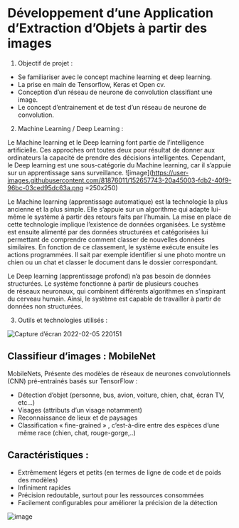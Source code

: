 # Développement d’une Application d’Extraction d’Objets à partir des images

1. Objectif de projet : 
* Se familiariser avec le concept machine learning et deep learning.
* La prise en main de Tensorflow, Keras et Open cv.
* Conception d’un réseau de neurone de convolution classifiant une image.
* Le concept d’entrainement et de test d’un réseau de neurone de convolution.
 
2. Machine Learning / Deep Learning :

Le Machine learning et le Deep learning font partie de l’intelligence artificielle. Ces approches ont toutes deux pour résultat de donner aux ordinateurs la capacité de prendre des décisions intelligentes. Cependant, le Deep learning est une sous-catégorie du Machine learning, car il s’appuie sur un apprentissage sans surveillance.
![image](https://user-images.githubusercontent.com/81876011/152657743-20a45003-fdb2-40f9-96bc-03ced95dc63a.png =250x250)

Le Machine learning (apprentissage automatique) est la technologie la plus ancienne et la plus simple. Elle s’appuie sur un algorithme qui adapte lui-même le système à partir des retours faits par l’humain. La mise en place de cette technologie implique l’existence de données organisées. Le système est ensuite alimenté par des données structurées et catégorisées lui permettant de comprendre comment classer de nouvelles données similaires. En fonction de ce classement, le système exécute ensuite les actions programmées. Il sait par exemple identifier si une photo montre un chien ou un chat et classer le document dans le dossier correspondant.

Le Deep learning (apprentissage profond) n’a pas besoin de données structurées. Le système fonctionne à partir de plusieurs couches de réseaux neuronaux, qui combinent différents algorithmes en s’inspirant du cerveau humain. Ainsi, le système est capable de travailler à partir de données non structurées.

3. Outils et technologies utilisés :

![Capture d’écran 2022-02-05 220151](https://user-images.githubusercontent.com/81876011/152658926-968aee90-892b-424c-8364-69ede7a763b8.png)

## Classifieur d’images : MobileNet
MobileNets, Présente des modèles de réseaux de  neurones convolutionnels (CNN) pré-entrainés basés sur  TensorFlow :
* Détection d’objet (personne, bus, avion, voiture, chien,  chat, écran TV, etc…)
* Visages (attributs d’un visage notamment)
* Reconnaissance de lieux et de paysages
* Classification « fine-grained » , c’est-à-dire entre des espèces d’une même race (chien, chat, rouge-gorge,..)

## Caractéristiques :
* Extrêmement légers et petits (en termes de ligne de  code et de poids des modèles)
* Infiniment rapides
* Précision redoutable, surtout pour les ressources  consommées
* Facilement configurables pour améliorer la précision de la détection

![image](https://user-images.githubusercontent.com/81876011/152660330-fc438867-7ea9-40e7-94de-830c824a040f.png)










